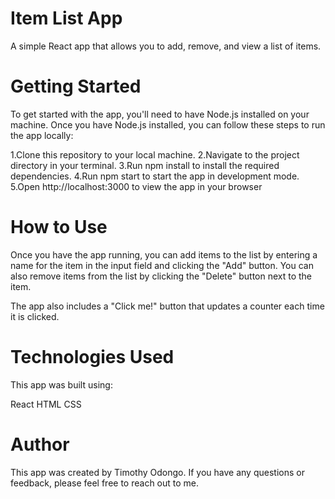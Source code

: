 # Item List App
A simple React app that allows you to add, remove, and view a list of items.

# Getting Started
To get started with the app, you'll need to have Node.js installed on your machine. Once you have Node.js installed, you can follow these steps to run the app locally:

1.Clone this repository to your local machine.
2.Navigate to the project directory in your terminal.
3.Run npm install to install the required dependencies.
4.Run npm start to start the app in development mode.
5.Open http://localhost:3000 to view the app in your browser

# How to Use
Once you have the app running, you can add items to the list by entering a name for the item in the input field and clicking the "Add" button. You can also remove items from the list by clicking the "Delete" button next to the item.

The app also includes a "Click me!" button that updates a counter each time it is clicked.

# Technologies Used
This app was built using:

React
HTML
CSS

# Author

This app was created by Timothy Odongo. If you have any questions or feedback, please feel free to reach out to me.
